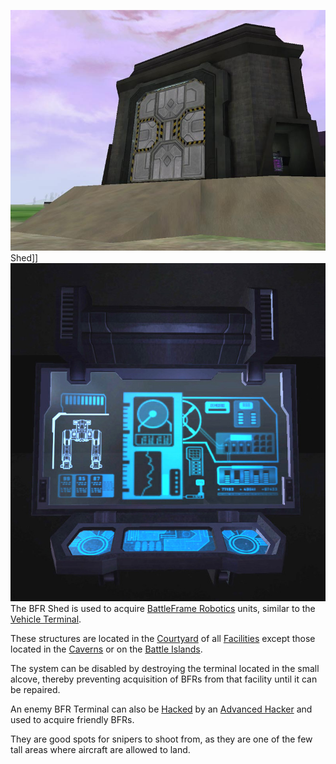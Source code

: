 ![](../images/BFR_Shed.jpg "fig:BFR_Shed.jpg") Shed\]\]
![](../images/BFR_term.jpg "fig:BFR_term.jpg") The BFR Shed is used to acquire
[BattleFrame Robotics](../vehicles/BattleFrame_Robotics.md) units, similar to
the [Vehicle Terminal](../locations/Vehicle_Terminal.md).

These structures are located in the [Courtyard](../locations/Courtyard.md) of
all [Facilities](../locations/Facilities.md) except those located in the
[Caverns](../locations/Caverns.md) or on the
[Battle Islands](../locations/Battle_Islands.md).

The system can be disabled by destroying the terminal located in the small
alcove, thereby preventing acquisition of BFRs from that facility until it can
be repaired.

An enemy BFR Terminal can also be [Hacked](../terminology/Hack.md) by an
[Advanced Hacker](../certifications/Advanced_Hacking.md) and used to acquire
friendly BFRs.

They are good spots for snipers to shoot from, as they are one of the few tall
areas where aircraft are allowed to land.

<!--[Category:Game Items](../Category:Game_Items.md)-->
